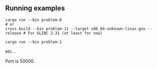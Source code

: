## Running examples

```shell
cargo run --bin problem-0
# or
cross build --bin problem-11 --target x86_64-unknown-linux-gnu --release # For GLIBC 2.31 (at least for now)
```

```shell
cargo run --bin problem-1
```

etc...

Port is 50000.